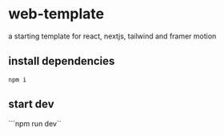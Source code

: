 # web-template
a starting template for react, nextjs, tailwind and framer motion 

## install dependencies
```npm i```

## start dev
```npm run dev``

